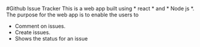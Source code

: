#Github Issue Tracker
This is a web app built using * react * and * Node js *. 
The purpose for the web app is to enable the users to 
- Comment on issues. 
- Create issues. 
- Shows the status for an issue